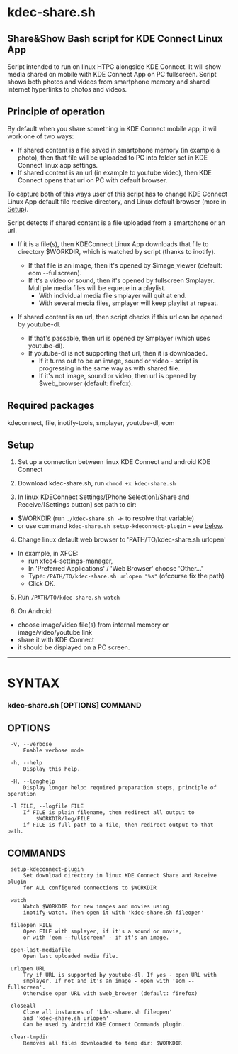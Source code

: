 # kdec-share.sh
## Share&Show Bash script for KDE Connect Linux App
Script intended to run on linux HTPC alongside KDE Connect. It will show media shared on mobile with KDE Connect App on PC fullscreen. 
Script shows both photos and videos from smartphone memory and shared internet hyperlinks to photos and videos.

## Principle of operation
By default when you share something in KDE Connect mobile app, it will work one of two ways:
* If shared content is a file saved in smartphone memory (in example a photo), then that file will be uploaded to PC into folder set in KDE Connect linux app settings.
* If shared content is an url (in example to youtube video), then KDE Connect opens that url on PC with default browser.

To capture both of this ways user of this script has to change KDE Connect Linux App default file receive directory, and Linux default browser (more in [Setup](#setup)).

Script detects if shared content is a file uploaded from a smartphone or an url. 
* If it is a file(s), then KDEConnect Linux App downloads that file to directory $WORKDIR, which is watched by script (thanks to inotify).
  * If that file is an image, then it's opened by $image_viewer (default: eom --fullscreen).
  * If it's a video or sound, then it's opened by fullscreen Smplayer. Multiple media files will be equeue in a playlist.
    * With individual media file smplayer will quit at end.
    * With several media files, smplayer will keep playlist at repeat.

* If shared content is an url, then script checks if this url can be opened by youtube-dl.
  * If that's passable, then url is opened by Smplayer (which uses youtube-dl).
  * If youtube-dl is not supporting that url, then it is downloaded.
    * If it turns out to be an image, sound or video - script is progressing in the same way as with shared file.
    * If it's not image, sound or video, then url is opened by $web_browser (default: firefox).

## Required packages
kdeconnect, file, inotify-tools, smplayer, youtube-dl, eom

## Setup
1. Set up a connection between linux KDE Connect and android KDE Connect

2. Download kdec-share.sh, run `chmod +x kdec-share.sh`

3. In linux KDEConnect Settings/[Phone Selection]/Share and Receive/[Settings button] set path to dir:
* $WORKDIR (run `./kdec-share.sh -H` to resolve that variable)
* or use command `kdec-share.sh setup-kdeconnect-plugin` - see [below](#commands).

4. Change linux default web browser to 'PATH/TO/kdec-share.sh urlopen'
* In example, in XFCE: 
  * run xfce4-settings-manager,
  * In 'Preferred Applications' / 'Web Browser' choose 'Other...'
  * Type: `/PATH/TO/kdec-share.sh urlopen "%s"` (ofcourse fix the path)
  * Click OK.

5. Run `/PATH/TO/kdec-share.sh watch`

6. On Android: 
* choose image/video file(s) from internal memory or image/video/youtube link 
* share it with KDE Connect
* it should be displayed on a PC screen.

___

# SYNTAX 
### kdec-share.sh [OPTIONS] COMMAND

## OPTIONS
	 -v, --verbose
	     Enable verbose mode

	 -h, --help
	     Display this help.

	 -H, --longhelp
	     Display longer help: required preparation steps, principle of operation

	 -l FILE, --logfile FILE
	     If FILE is plain filename, then redirect all output to 
		     $WORKDIR/log/FILE
	     if FILE is full path to a file, then redirect output to that path.

## COMMANDS
	 setup-kdeconnect-plugin
	     Set download directory in linux KDE Connect Share and Receive plugin
	     for ALL configured connections to $WORKDIR

	 watch 
	     Watch $WORKDIR for new images and movies using 
	     inotify-watch. Then open it with 'kdec-share.sh fileopen'

	 fileopen FILE 
	     Open FILE with smplayer, if it's a sound or movie,
	     or with 'eom --fullscreen' - if it's an image.

	 open-last-mediafile
	     Open last uploaded media file.

	 urlopen URL 
	     Try if URL is supported by youtube-dl. If yes - open URL with 
	     smplayer. If not and it's an image - open with 'eom --fullscreen'. 
	     Otherwise open URL with $web_browser (default: firefox)

	 closeall
	     Close all instances of 'kdec-share.sh fileopen' 
	     and 'kdec-share.sh urlopen'
	     Can be used by Android KDE Connect Commands plugin.

	 clear-tmpdir
	     Removes all files downloaded to temp dir: $WORKDIR
